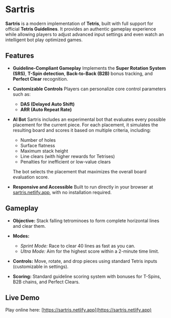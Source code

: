 # Sartris

**Sartris** is a modern implementation of **Tetris**, built with full support for official **Tetris Guidelines**. It provides an authentic gameplay experience while allowing players to adjust advanced input settings and even watch an intelligent bot play optimized games.

## Features

* **Guideline-Compliant Gameplay**
  Implements the **Super Rotation System (SRS)**, **T-Spin detection**, **Back-to-Back (B2B)** bonus tracking, and **Perfect Clear** recognition.

* **Customizable Controls**
  Players can personalize core control parameters such as:

  * **DAS (Delayed Auto Shift)**
  * **ARR (Auto Repeat Rate)**

* **AI Bot**
  Sartris includes an experimental bot that evaluates every possible placement for the current piece. For each placement, it simulates the resulting board and scores it based on multiple criteria, including:

  * Number of holes
  * Surface flatness
  * Maximum stack height
  * Line clears (with higher rewards for Tetrises)
  * Penalties for inefficient or low-value clears

  The bot selects the placement that maximizes the overall board evaluation score.

* **Responsive and Accessible**
  Built to run directly in your browser at [sartris.netlify.app](https://sartris.netlify.app), with no installation required.

## Gameplay

* **Objective:** Stack falling tetrominoes to form complete horizontal lines and clear them.
* **Modes:**

  * *Sprint Mode:* Race to clear 40 lines as fast as you can.
  * *Ultra Mode:* Aim for the highest score within a 2-minute time limit.
* **Controls:** Move, rotate, and drop pieces using standard Tetris inputs (customizable in settings).
* **Scoring:** Standard guideline scoring system with bonuses for T-Spins, B2B chains, and Perfect Clears.

## Live Demo

Play online here:
[https://sartris.netlify.app](https://sartris.netlify.app)
